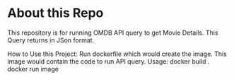 # About this Repo

This repository is for running OMDB API query to get Movie Details.
This Query returns in JSon format.

How to Use this Project:
Run dockerfile which would create the image. This image would contain the code to run API query.
Usage: docker build .
docker run image <image id>
